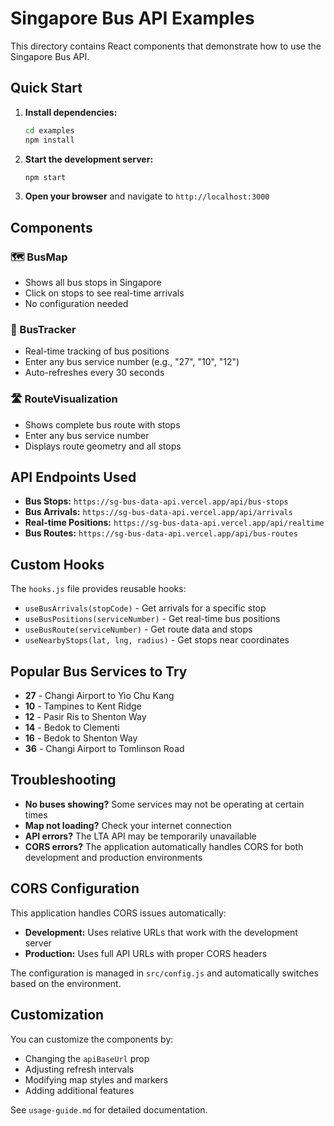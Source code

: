 # Singapore Bus API Examples

This directory contains React components that demonstrate how to use the Singapore Bus API.

## Quick Start

1. **Install dependencies:**
   ```bash
   cd examples
   npm install
   ```

2. **Start the development server:**
   ```bash
   npm start
   ```

3. **Open your browser** and navigate to `http://localhost:3000`

## Components

### 🗺️ BusMap
- Shows all bus stops in Singapore
- Click on stops to see real-time arrivals
- No configuration needed

### 🚌 BusTracker  
- Real-time tracking of bus positions
- Enter any bus service number (e.g., "27", "10", "12")
- Auto-refreshes every 30 seconds

### 🛣️ RouteVisualization
- Shows complete bus route with stops
- Enter any bus service number
- Displays route geometry and all stops

## API Endpoints Used

- **Bus Stops:** `https://sg-bus-data-api.vercel.app/api/bus-stops`
- **Bus Arrivals:** `https://sg-bus-data-api.vercel.app/api/arrivals`
- **Real-time Positions:** `https://sg-bus-data-api.vercel.app/api/realtime`
- **Bus Routes:** `https://sg-bus-data-api.vercel.app/api/bus-routes`

## Custom Hooks

The `hooks.js` file provides reusable hooks:
- `useBusArrivals(stopCode)` - Get arrivals for a specific stop
- `useBusPositions(serviceNumber)` - Get real-time bus positions
- `useBusRoute(serviceNumber)` - Get route data and stops
- `useNearbyStops(lat, lng, radius)` - Get stops near coordinates

## Popular Bus Services to Try

- **27** - Changi Airport to Yio Chu Kang
- **10** - Tampines to Kent Ridge
- **12** - Pasir Ris to Shenton Way
- **14** - Bedok to Clementi
- **16** - Bedok to Shenton Way
- **36** - Changi Airport to Tomlinson Road

## Troubleshooting

- **No buses showing?** Some services may not be operating at certain times
- **Map not loading?** Check your internet connection
- **API errors?** The LTA API may be temporarily unavailable
- **CORS errors?** The application automatically handles CORS for both development and production environments

## CORS Configuration

This application handles CORS issues automatically:
- **Development:** Uses relative URLs that work with the development server
- **Production:** Uses full API URLs with proper CORS headers

The configuration is managed in `src/config.js` and automatically switches based on the environment.

## Customization

You can customize the components by:
- Changing the `apiBaseUrl` prop
- Adjusting refresh intervals
- Modifying map styles and markers
- Adding additional features

See `usage-guide.md` for detailed documentation. 